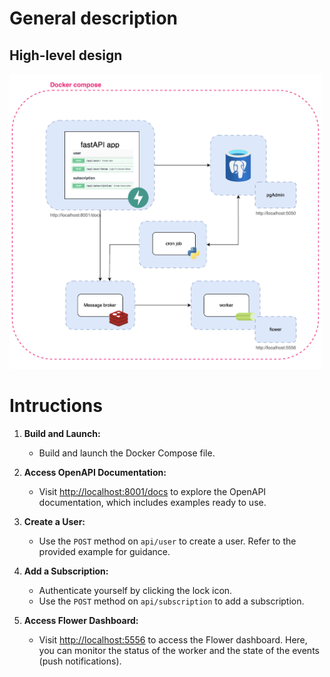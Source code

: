 # General description

## High-level design
<img src="./docs/hld.png" alt="High-level Design" width="500"/>


# Intructions

1. **Build and Launch:**
   - Build and launch the Docker Compose file.

2. **Access OpenAPI Documentation:**
   - Visit [http://localhost:8001/docs](http://localhost:8001/docs) to explore the OpenAPI documentation, which includes examples ready to use.

3. **Create a User:**
   - Use the `POST` method on `api/user` to create a user. Refer to the provided example for guidance.

4. **Add a Subscription:**
   - Authenticate yourself by clicking the lock icon.
   - Use the `POST` method on `api/subscription` to add a subscription.
  
5. **Access Flower Dashboard:**
   - Visit [http://localhost:5556](http://localhost:5556) to access the Flower dashboard. Here, you can monitor the status of the worker and the state of the events (push notifications).

